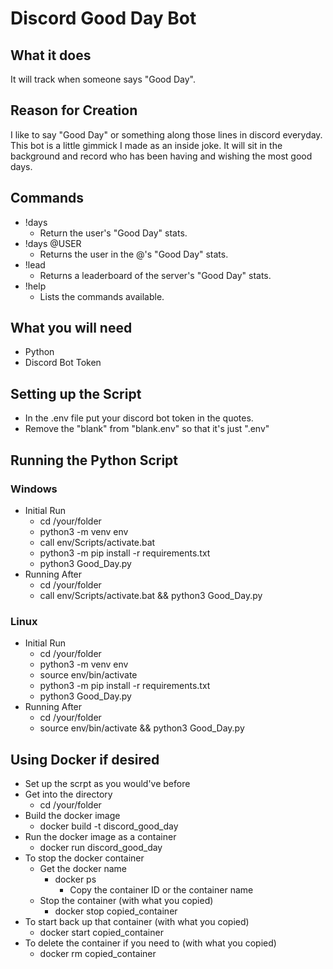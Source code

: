 # Discord Good Day Bot

## What it does

It will track when someone says "Good Day".

## Reason for Creation

I like to say "Good Day" or something along those lines in discord everyday. This bot is a little gimmick I made as an inside joke. It will sit in the background and record who has been having and wishing the most good days.

## Commands
- !days
    - Return the user's "Good Day" stats.
- !days @USER
    - Returns the user in the @'s "Good Day" stats.
- !lead
    - Returns a leaderboard of the server's "Good Day" stats.
- !help
    - Lists the commands available.

## What you will need
- Python
- Discord Bot Token

## Setting up the Script

- In the .env file put your discord bot token in the quotes.
- Remove the "blank" from "blank.env" so that it's just ".env"

## Running the Python Script
### Windows
- Initial Run
    - cd /your/folder
    - python3 -m venv env
    - call env/Scripts/activate.bat
    - python3 -m pip install -r requirements.txt
    - python3 Good_Day.py
- Running After
    - cd /your/folder
    - call env/Scripts/activate.bat && python3 Good_Day.py
### Linux
- Initial Run
    - cd /your/folder
    - python3 -m venv env
    - source env/bin/activate
    - python3 -m pip install -r requirements.txt
    - python3 Good_Day.py
- Running After
    - cd /your/folder
    - source env/bin/activate && python3 Good_Day.py

## Using Docker if desired
- Set up the scrpt as you would've before
- Get into the directory
    - cd /your/folder
- Build the docker image
    - docker build -t discord_good_day
- Run the docker image as a container
    - docker run discord_good_day
- To stop the docker container
    - Get the docker name
        - docker ps
            - Copy the container ID or the container name
    - Stop the container (with what you copied)
        - docker stop copied_container
- To start back up that container (with what you copied)
    - docker start copied_container
- To delete the container if you need to (with what you copied)
    - docker rm copied_container